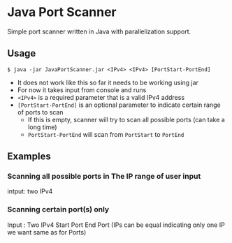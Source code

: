 # Java Port Scanner

Simple port scanner written in Java with parallelization support.

## Usage

`$ java -jar JavaPortScanner.jar <IPv4> <IPv4> [PortStart-PortEnd]`
- It does not work like this so far it needs to be working using jar
- For now it takes input from console and runs
- `<IPv4>` is a required parameter that is a valid IPv4 address
- `[PortStart-PortEnd]` is an optional parameter to indicate certain range of ports to scan
  - If this is empty, scanner will try to scan all possible ports (can take a long time)
  - `PortStart-PortEnd` will scan from `PortStart` to `PortEnd`

## Examples

### Scanning all possible ports in The IP range of user input

intput:
two IPv4
<!-- 
```bash
$ java -jar JavaPortScanner.jar 127.0.0.1
Scanning 127.0.0.1:1-65535
2/65535 were open
80:     open
443:    open

``` -->

### Scanning certain port(s) only
Input :
Two IPv4
Start Port
End Port
(IPs can be equal indicating only one IP we want same as for Ports)
<!-- 
```bash
$ java -jar JavaPortScanner.jar 127.0.0.1 80
Scanning 127.0.0.1:80
1/1 were open
80:     open

$ java -jar JavaPortScanner.jar 127.0.0.1 80-81
Scanning 127.0.0.1:80-81
1/2 were open
80:     open

``` -->
